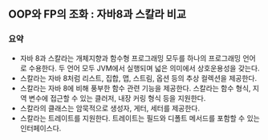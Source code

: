 OOP와 FP의 조화 : 자바8과 스칼라 비교
-------------------------------------

### 요약

-	자바 8과 스칼라는 개체지향과 함수형 프로그래밍 모두를 하나의 프로그래밍 언어로 수용한다. 두 언어 모두 JVM에서 실행되며 넓은 의미에서 상호운용성을 갖는다.
-	스칼라는 자바 8처럼 리스트, 집합, 맵, 스트림, 옵션 등의 추상 컬렉션을 제공한다.
-	스칼라는 자바 8에 비해 풍부한 함수 관련 기능을 제공한다. 스칼라는 함수 형식, 지역 변수에 접근할 수 있는 클러저, 내장 커링 형식 등을 지원한다.
-	스칼라의 클래스는 암묵적으로 생성자, 게터, 세터를 제공한다.
-	스칼라는 트레이트를 지원한다. 트레이트는 필드와 디폴트 메서드를 포함할 수 있는 인터페이스다.
